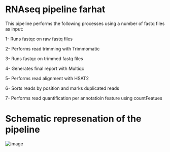 # RNAseq pipeline farhat

This pipeline performs the following processes using a number of fastq files as input:

1- Runs fastqc on raw fastq files

2- Performs read trimming with Trimmomatic

3- Runs fastqc on trimmed fastq files

4- Generates final report with Multiqc

5- Performs read alignment with HSAT2

6- Sorts reads by position and marks duplicated reads

7- Performs read quantification per annotatioin feature using countFeatues

# Schematic represenation of the pipeline

![image](https://user-images.githubusercontent.com/76788039/126709143-df4a9918-fdc2-42b6-80fa-0cbc862f5b6e.png)



